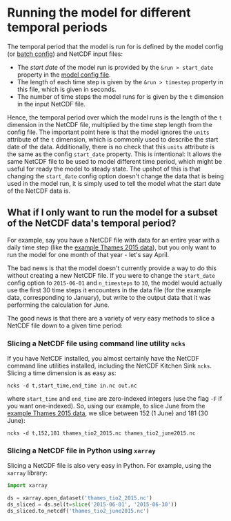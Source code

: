 # Running the model for different temporal periods

The temporal period that the model is run for is defined by the model config (or [batch config](./batch.md)) and NetCDF input files:
 - The *start date* of the model run is provided by the `&run > start_date` property in the [model config file](../config.example/config.example.nml).
 - The length of each time step is given by the `&run > timestep` property in this file, which is given in seconds.
 - The number of time steps the model runs for is given by the `t` dimension in the input NetCDF file.

Hence, the temporal period over which the model runs is the length of the `t` dimension in the NetCDF file, multiplied by the time step length from the config file. The important point here is that the model ignores the `units` attribute of the `t` dimension, which is commonly used to describe the start date of the data. Additionally, there is no check that this `units` attribute is the same as the config `start_date` property. This is intentional: It allows the same NetCDF file to be used to model different time period, which might be useful for ready the model to steady state. The upshot of this is that changing the `start_date` config option doesn't change the data that is being used in the model run, it is simply used to tell the model what the start date of the NetCDF data is.

## What if I only want to run the model for a subset of the NetCDF data's temporal period?

For example, say you have a NetCDF file with data for an entire year with a daily time step (like the [example Thames 2015 data](../data.example/thames_tio2_2015.nc)), but you only want to run the model for one month of that year - let's say April.

The bad news is that the model doesn't currently provide a way to do this without creating a new NetCDF file. If you were to change the `start_date` config option to `2015-06-01` and `n_timesteps` to `30`, the model would actually use the first 30 time steps it encounters in the data file (for the example data, corresponding to January), but write to the output data that it was performing the calculation for June.

The good news is that there are a variety of very easy methods to slice a NetCDF file down to a given time period:

### Slicing a NetCDF file using command line utility `ncks`

If you have NetCDF installed, you almost certainly have the NetCDF command line utilities installed, including the NetCDF Kitchen Sink `ncks`. Slicing a time dimension is as easy as:

```shell
ncks -d t,start_time,end_time in.nc out.nc
```

where `start_time` and `end_time` are zero-indexed integers (use the flag `-F` if you want one-indexed). So, using our example, to slice June from the [example Thames 2015 data](../data.example/thames_tio2_2015.nc), we slice between 152 (1 June) and 181 (30 June):

```shell
ncks -d t,152,181 thames_tio2_2015.nc thames_tio2_june2015.nc
```

### Slicing a NetCDF file in Python using `xarray`

Slicing a NetCDF file is also very easy in Python. For example, using the `xarray` library:

```python
import xarray

ds = xarray.open_dataset('thames_tio2_2015.nc')
ds_sliced = ds.sel(t=slice('2015-06-01', '2015-06-30'))
ds_sliced.to_netcdf('thames_tio2_june2015.nc')
```

